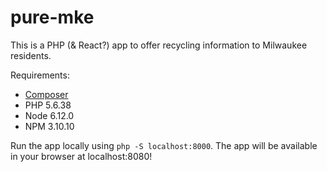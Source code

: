 # pure-mke

This is a PHP (& React?) app to offer recycling information to Milwaukee residents.

Requirements:
- [Composer](https://getcomposer.org/doc/00-intro.md#installation-windows)
- PHP 5.6.38
- Node 6.12.0
- NPM 3.10.10

Run the app locally using `php -S localhost:8000`.
The app will be available in your browser at localhost:8080!
